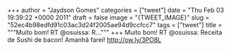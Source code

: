 
+++
author = "Jaydson Gomes"
categories = ["tweet"]
date = "Thu Feb 03 19:39:22 +0000 2011"
draft = false
image = "{TWEET_IMAGE}"
slug = "52ec4b98edfd91c03ac3d24f2005ae94d9ccfcc7"
tags = ["tweet"]
title = """Muito bom! RT @osuissa: R..."""
+++
Muito bom! RT @osuissa: Receita de Sushi de bacon! Amanhã farei! http://ow.ly/3PO8L
